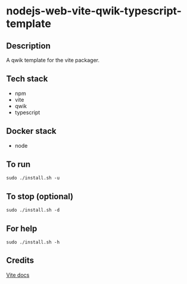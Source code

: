 # nodejs-web-vite-qwik-typescript-template

## Description
A qwik template for the vite packager.

## Tech stack
- npm
- vite
- qwik
- typescript

## Docker stack
- node

## To run
`sudo ./install.sh -u`

## To stop (optional)
`sudo ./install.sh -d`

## For help
`sudo ./install.sh -h`

## Credits
[Vite docs](https://vitejs.dev/guide/)
